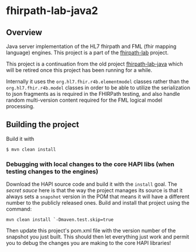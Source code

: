 # fhirpath-lab-java2

## Overview
Java server implementation of the HL7 fhirpath and FML (fhir mapping language) engines.
This project is a part of the [fhirpath-lab](https://github.com/brianpos/fhirpath-lab) project.

This project is a continuation from the old project [fhirpath-lab-java](https://github.com/brianpos/fhirpath-lab-java) which will be retired once this project has been running for a while.

Internally it uses the `org.hl7.fhir.r4b.elementmodel` classes rather than the `org.hl7.fhir.r4b.model` classes in order to be able to utilize the serialization to json fragments as is required in the FHIRPath testing, and also handle random multi-version content required for the FML logical model processing.

## Building the project
Build it with
```
$ mvn clean install
```

### Debugging with local changes to the core HAPI libs (when testing changes to the engines)
Download the HAPI source code and build it with the `install` goal.
The *secret sauce* here is that the way the project manages its source is that it always sets a `snapshot` version in the POM that means it will have a different number to the publicly released ones.
Build and install that project using the command:
```
mvn clean install `-Dmaven.test.skip=true
```
Then update this project's pom.xml file with the version number of the snapshot you just built.
This should then let everything just work and permit you to debug the changes you are making to the core HAPI libraries!
